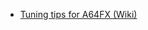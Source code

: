 * [Tuning tips for A64FX (Wiki)](https://github.com/RIKEN-RCCS/A64FX_Tuning_Techniques/wiki/Tuning-tips-for-A64FX)
